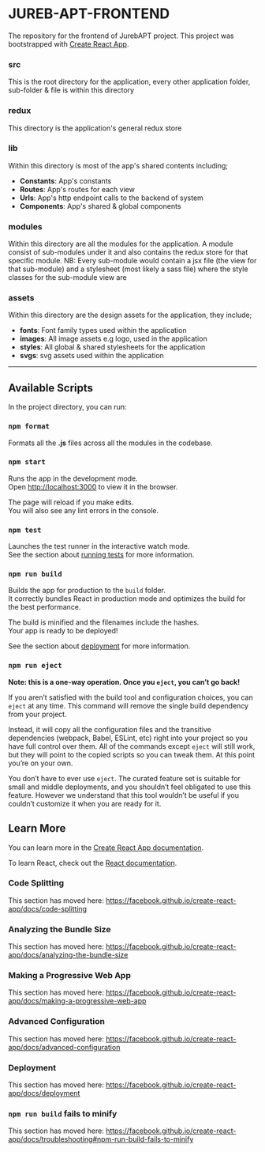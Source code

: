 # JUREB-APT-FRONTEND

The repository for the frontend of JurebAPT project.
This project was bootstrapped with [Create React App](https://github.com/facebook/create-react-app).

### src

This is the root directory for the application, every other application folder, sub-folder & file is within this directory

### redux

This directory is the application's general redux store

### lib

Within this directory is most of the app's shared contents including;

- **Constants**: App's constants
- **Routes**: App's routes for each view
- **Urls**: App's http endpoint calls to the backend of system
- **Components**: App's shared & global components

### modules

Within this directory are all the modules for the application.
A module consist of sub-modules under it and also contains the redux store for that specific module.
NB: Every sub-module would contain a jsx file (the view for that sub-module) and a stylesheet (most likely a sass file) where the style classes for the sub-module view are

### assets

Within this directory are the design assets for the application, they include;

- **fonts**: Font family types used within the application
- **images**: All image assets e.g logo, used in the application
- **styles**: All global & shared stylesheets for the application
- **svgs**: svg assets used within the application

---

## Available Scripts

In the project directory, you can run:

### `npm format`

Formats all the **.js** files across all the modules in the codebase.

### `npm start`

Runs the app in the development mode.<br />
Open [http://localhost:3000](http://localhost:3000) to view it in the browser.

The page will reload if you make edits.<br />
You will also see any lint errors in the console.

### `npm test`

Launches the test runner in the interactive watch mode.<br />
See the section about [running tests](https://facebook.github.io/create-react-app/docs/running-tests) for more information.

### `npm run build`

Builds the app for production to the `build` folder.<br />
It correctly bundles React in production mode and optimizes the build for the best performance.

The build is minified and the filenames include the hashes.<br />
Your app is ready to be deployed!

See the section about [deployment](https://facebook.github.io/create-react-app/docs/deployment) for more information.

### `npm run eject`

**Note: this is a one-way operation. Once you `eject`, you can’t go back!**

If you aren’t satisfied with the build tool and configuration choices, you can `eject` at any time. This command will remove the single build dependency from your project.

Instead, it will copy all the configuration files and the transitive dependencies (webpack, Babel, ESLint, etc) right into your project so you have full control over them. All of the commands except `eject` will still work, but they will point to the copied scripts so you can tweak them. At this point you’re on your own.

You don’t have to ever use `eject`. The curated feature set is suitable for small and middle deployments, and you shouldn’t feel obligated to use this feature. However we understand that this tool wouldn’t be useful if you couldn’t customize it when you are ready for it.

## Learn More

You can learn more in the [Create React App documentation](https://facebook.github.io/create-react-app/docs/getting-started).

To learn React, check out the [React documentation](https://reactjs.org/).

### Code Splitting

This section has moved here: https://facebook.github.io/create-react-app/docs/code-splitting

### Analyzing the Bundle Size

This section has moved here: https://facebook.github.io/create-react-app/docs/analyzing-the-bundle-size

### Making a Progressive Web App

This section has moved here: https://facebook.github.io/create-react-app/docs/making-a-progressive-web-app

### Advanced Configuration

This section has moved here: https://facebook.github.io/create-react-app/docs/advanced-configuration

### Deployment

This section has moved here: https://facebook.github.io/create-react-app/docs/deployment

### `npm run build` fails to minify

This section has moved here: https://facebook.github.io/create-react-app/docs/troubleshooting#npm-run-build-fails-to-minify

